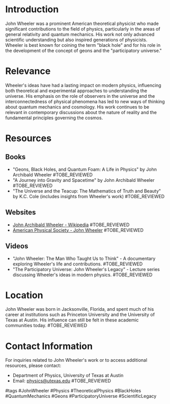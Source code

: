 # Introduction
John Wheeler was a prominent American theoretical physicist who made significant contributions to the field of physics, particularly in the areas of general relativity and quantum mechanics. His work not only advanced scientific understanding but also inspired generations of physicists. Wheeler is best known for coining the term "black hole" and for his role in the development of the concept of geons and the "participatory universe."

# Relevance
Wheeler's ideas have had a lasting impact on modern physics, influencing both theoretical and experimental approaches to understanding the universe. His emphasis on the role of observers in the universe and the interconnectedness of physical phenomena has led to new ways of thinking about quantum mechanics and cosmology. His work continues to be relevant in contemporary discussions about the nature of reality and the fundamental principles governing the cosmos.

# Resources
## Books
- "Geons, Black Holes, and Quantum Foam: A Life in Physics" by John Archibald Wheeler #TOBE_REVIEWED
- "A Journey into Gravity and Spacetime" by John Archibald Wheeler #TOBE_REVIEWED
- "The Universe and the Teacup: The Mathematics of Truth and Beauty" by K.C. Cole (includes insights from Wheeler's work) #TOBE_REVIEWED

## Websites
- [John Archibald Wheeler - Wikipedia](https://en.wikipedia.org/wiki/John_Archibald_Wheeler) #TOBE_REVIEWED
- [American Physical Society - John Wheeler](https://aps.org/publications/apsnews/202104/wheeler.cfm) #TOBE_REVIEWED

## Videos
- "John Wheeler: The Man Who Taught Us to Think" - A documentary exploring Wheeler's life and contributions. #TOBE_REVIEWED
- "The Participatory Universe: John Wheeler's Legacy" - Lecture series discussing Wheeler's ideas in modern physics. #TOBE_REVIEWED

# Location
John Wheeler was born in Jacksonville, Florida, and spent much of his career at institutions such as Princeton University and the University of Texas at Austin. His influence can still be felt in these academic communities today. #TOBE_REVIEWED

# Contact Information
For inquiries related to John Wheeler's work or to access additional resources, please contact:
- Department of Physics, University of Texas at Austin
- Email: physics@utexas.edu #TOBE_REVIEWED

#tags 
#JohnWheeler #Physics #TheoreticalPhysics #BlackHoles #QuantumMechanics #Geons #ParticipatoryUniverse #ScientificLegacy
